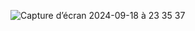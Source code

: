 ![Capture d’écran 2024-09-18 à 23 35 37](https://github.com/user-attachments/assets/7f1df621-f240-4a36-a95f-76537d90278b)
